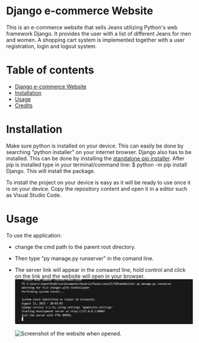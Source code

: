# Django e-commerce Website
This is an e-commerce website that sells Jeans utilizing Python's web framework Django. It provides the user with a list of different Jeans for men and women.
A shopping cart system is implemented together with a user registration, login and logout system.

# Table of contents
- [Django e-commerce Website](#django_e-commerce_website)
- [Installation](#installation)
- [Usage](#usage)
- [Credits](#credits)

# Installation

Make sure python is installed on your device. This can easily be done by searching "python installer" on your internet browser.
Django also has to be installed. This can be done by installing the [standalone pip installer](https://pip.pypa.io/en/latest/installation/). After pip is installed type in your terminal/command line:
$ python -m pip install Django. This will install the package.

To install the project on your device is easy as it will be ready to use once it is on your device. Copy the repository content and open it in a editor such as Visual Studio Code.

# Usage

To use the application:
 - change the cmd path to the parent root directory.
 - Then type "py manage.py runserver" in the comand line.
 - The server link will appear in the comaamd line, hold control and click on the link and the website will open in your browser.
   ![Screenshot of running the application in the command line.](https://github.com/XxPottexX/myWebsite/blob/master/Screenshot%20python%20runserver.png "Command line")
   
   ![Screenshot of the website when opened.]( "Website")
